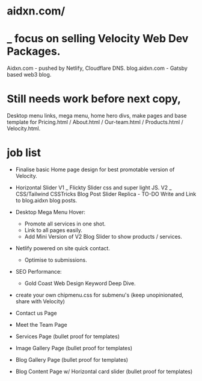 # aidxn.com/ 
# _ focus on selling Velocity Web Dev Packages.

Aidxn.com - pushed by Netlify, Cloudflare DNS.
blog.aidxn.com - Gatsby based web3 blog. 

# Still needs work before next copy, 
Desktop menu links, 
mega menu, 
home hero divs, 
make pages and base template for Pricing.html / About.html / Our-team.html / Products.html / Velocity.html.

# job list
- Finalise basic Home page design for best promotable version of Velocity.

- Horizontal Slider 
    V1 _ Flickty Slider css and super light JS.
    V2 _ CSS/Tailwind CSSTricks Blog Post Slider Replica 
        - TO-DO Write and Link to blog.aidxn blog posts.
        
- Desktop Mega Menu Hover:
    - Promote all services in one shot. 
    - Link to all pages easily.
    - Add Mini Version of V2 Blog Slider to show products / services.
    

- Netlify powered on site quick contact.
    - Optimise to submissions.

- SEO Performance:
    - Gold Coast Web Design Keyword Deep Dive.

- create your own chipmenu.css for submenu's (keep unopinionated, share with Velocity)


- Contact us Page
- Meet the Team Page
- Services Page (bullet proof for templates)
- Image Gallery Page (bullet proof for templates)
- Blog Gallery Page (bullet proof for templates)
- Blog Content Page w/ Horizontal card slider (bullet proof for templates)


 
